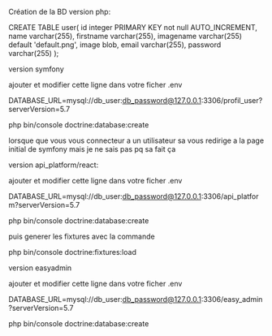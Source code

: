 Création de la BD
version php:

CREATE TABLE user(
id		integer PRIMARY KEY not null AUTO_INCREMENT,
name	varchar(255),
firstname	varchar(255),
imagename 	varchar(255) default 'default.png',
image 		blob,
email		varchar(255),
password  	varchar(255)
);

version symfony 

ajouter et modifier cette ligne dans votre ficher .env

DATABASE_URL=mysql://db_user:db_password@127.0.0.1:3306/profil_user?serverVersion=5.7

php bin/console doctrine:database:create

lorsque que vous vous connecteur a un utilisateur sa vous redirige a la page initial de symfony mais je ne sais pas pq sa fait ça


version api_platform/react:

ajouter et modifier cette ligne dans votre ficher .env

DATABASE_URL=mysql://db_user:db_password@127.0.0.1:3306/api_platform?serverVersion=5.7

php bin/console doctrine:database:create

puis generer les fixtures avec la commande 

php bin/console doctrine:fixtures:load

version easyadmin 

ajouter et modifier  cette ligne dans votre ficher .env

DATABASE_URL=mysql://db_user:db_password@127.0.0.1:3306/easy_admin?serverVersion=5.7

php bin/console doctrine:database:create




